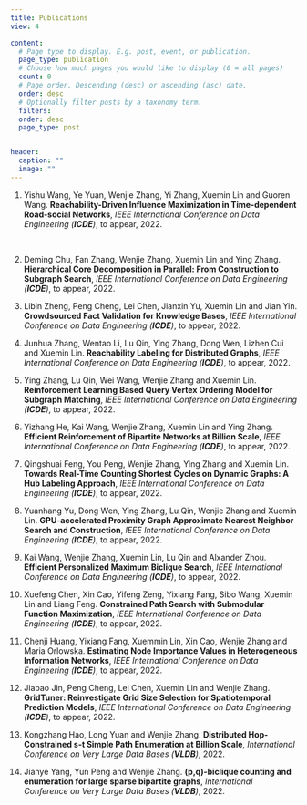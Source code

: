 ```yaml
---
title: Publications 
view: 4

content:
  # Page type to display. E.g. post, event, or publication.
  page_type: publication
  # Choose how much pages you would like to display (0 = all pages)
  count: 0
  # Page order. Descending (desc) or ascending (asc) date.
  order: desc
  # Optionally filter posts by a taxonomy term.
  filters:
  order: desc
  page_type: post


header:
  caption: ""
  image: ""
---
```



1. Yishu Wang, Ye Yuan, Wenjie Zhang, Yi Zhang, Xuemin Lin and Guoren Wang. **Reachability-Driven Influence Maximization in Time-dependent Road-social Networks**, *IEEE International Conference on Data Engineering (**ICDE**)*, to appear, 2022.
<br/>

2. Deming Chu, Fan Zhang, Wenjie Zhang, Xuemin Lin and Ying Zhang. **Hierarchical Core Decomposition in Parallel: From Construction to Subgraph Search**, *IEEE International Conference on Data Engineering (**ICDE**)*, to appear, 2022.


3. Libin Zheng, Peng Cheng, Lei Chen, Jianxin Yu, Xuemin Lin and Jian Yin. **Crowdsourced Fact Validation for Knowledge Bases**, *IEEE International Conference on Data Engineering (**ICDE**)*, to appear, 2022.


4. Junhua Zhang, Wentao Li, Lu Qin, Ying Zhang, Dong Wen, Lizhen Cui and Xuemin Lin. **Reachability Labeling for Distributed Graphs**, *IEEE International Conference on Data Engineering (**ICDE**)*, to appear, 2022.


5. Ying Zhang, Lu Qin, Wei Wang, Wenjie Zhang and Xuemin Lin. **Reinforcement Learning Based Query Vertex Ordering Model for Subgraph Matching**, *IEEE International Conference on Data Engineering (**ICDE**)*, to appear, 2022.


6. Yizhang He, Kai Wang, Wenjie Zhang, Xuemin Lin and Ying Zhang. **Efficient Reinforcement of Bipartite Networks at Billion Scale**, *IEEE International Conference on Data Engineering (**ICDE**)*, to appear, 2022.


7. Qingshuai Feng, You Peng, Wenjie Zhang, Ying Zhang and Xuemin Lin. **Towards Real-Time Counting Shortest Cycles on Dynamic Graphs: A Hub Labeling Approach**, *IEEE International Conference on Data Engineering (**ICDE**)*, to appear, 2022.


8. Yuanhang Yu, Dong Wen, Ying Zhang, Lu Qin, Wenjie Zhang and Xuemin Lin. **GPU-accelerated Proximity Graph Approximate Nearest Neighbor Search and Construction**, *IEEE International Conference on Data Engineering (**ICDE**)*, to appear, 2022.


9. Kai Wang, Wenjie Zhang, Xuemin Lin, Lu Qin and Alxander Zhou. **Efficient Personalized Maximum Biclique Search**, *IEEE International Conference on Data Engineering (**ICDE**)*, to appear, 2022.


10. Xuefeng Chen, Xin Cao, Yifeng Zeng, Yixiang Fang, Sibo Wang, Xuemin Lin and Liang Feng. **Constrained Path Search with Submodular Function Maximization**, *IEEE International Conference on Data Engineering (**ICDE**)*, to appear, 2022.


11. Chenji Huang, Yixiang Fang, Xuemmin Lin, Xin Cao, Wenjie Zhang and Maria Orlowska. **Estimating Node Importance Values in Heterogeneous Information Networks**, *IEEE International Conference on Data Engineering (**ICDE**)*, to appear, 2022.


12. Jiabao Jin, Peng Cheng, Lei Chen, Xuemin Lin and Wenjie Zhang. **GridTuner: Reinvestigate Grid Size Selection for Spatiotemporal Prediction Models**, *IEEE International Conference on Data Engineering (**ICDE**)*, to appear, 2022.


13. Kongzhang Hao, Long Yuan and Wenjie Zhang. **Distributed Hop-Constrained s-t Simple Path Enumeration at Billion Scale**, *International Conference on Very Large Data Bases (**VLDB**)*, 2022.


14. Jianye Yang, Yun Peng and Wenjie Zhang. **(p,q)-biclique counting and enumeration for large sparse bipartite graphs**, *International Conference on Very Large Data Bases (**VLDB**)*, 2022.
